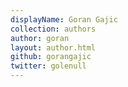 ```yaml
---
displayName: Goran Gajic
collection: authors
author: goran
layout: author.html
github: gorangajic
twitter: golenull
---
```

